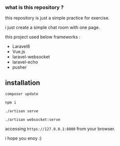 ### what is this repository ?

this repository is just a simple practice for exercise.

i just create a simple chat room with one page.

this project used below frameworks :

-   Laravel8
-   Vue.js
-   laravel-websocket
-   laravel-echo
-   pusher

## installation

`composer update`

`npm i`

`./artisan serve`

`./artisan websocket:serve`

accessing `https://127.0.0.1:8000` from your browser.

i hope you enoy :)
